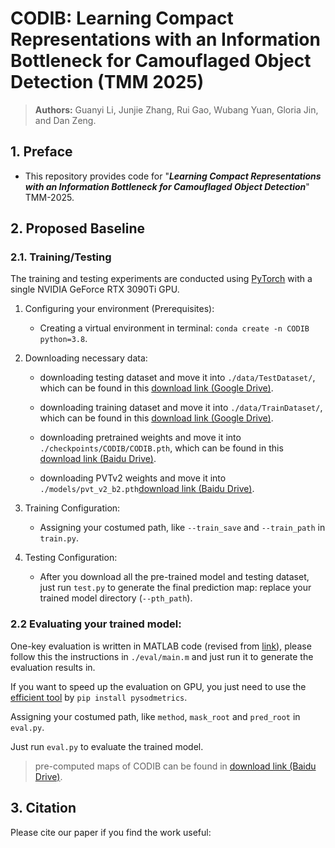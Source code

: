 # CODIB: Learning Compact Representations with an Information Bottleneck for Camouflaged Object Detection (TMM 2025)


> **Authors:** 
> Guanyi Li,
> Junjie Zhang,
> Rui Gao,
> Wubang Yuan,
> Gloria Jin, 
> and Dan Zeng.

## 1. Preface

- This repository provides code for "_**Learning Compact Representations with an Information Bottleneck for Camouflaged Object Detection**_" TMM-2025.

## 2. Proposed Baseline

### 2.1. Training/Testing

The training and testing experiments are conducted using [PyTorch](https://github.com/pytorch/pytorch) with 
a single NVIDIA GeForce RTX 3090Ti GPU.

1. Configuring your environment (Prerequisites):
    
    + Creating a virtual environment in terminal: `conda create -n CODIB python=3.8`.
    

1. Downloading necessary data:

    + downloading testing dataset and move it into `./data/TestDataset/`, 
    which can be found in this [download link (Google Drive)](https://drive.google.com/file/d/1SLRB5Wg1Hdy7CQ74s3mTQ3ChhjFRSFdZ/view?usp=sharing).
    
    + downloading training dataset and move it into `./data/TrainDataset/`, 
    which can be found in this [download link (Google Drive)](https://drive.google.com/file/d/1Kifp7I0n9dlWKXXNIbN7kgyokoRY4Yz7/view?usp=sharing).
    
    + downloading pretrained weights and move it into `./checkpoints/CODIB/CODIB.pth`, 
    which can be found in this [download link (Baidu Drive)](https://pan.baidu.com/s/1tVno4D_aQnKKTRpuoMiHwQ?pwd=fzfx).
    
    + downloading PVTv2 weights and move it into `./models/pvt_v2_b2.pth`[download link (Baidu Drive)](https://pan.baidu.com/s/1aoabxPFaR2h4BMZSoXESuQ?pwd=2zs4).
   
1. Training Configuration:

    + Assigning your costumed path, like `--train_save` and `--train_path` in `train.py`.

1. Testing Configuration:

    + After you download all the pre-trained model and testing dataset, just run `test.py` to generate the final prediction map: 
    replace your trained model directory (`--pth_path`).

### 2.2 Evaluating your trained model:

One-key evaluation is written in MATLAB code (revised from [link](https://github.com/DengPingFan/CODToolbox)), 
please follow this the instructions in `./eval/main.m` and just run it to generate the evaluation results in.

If you want to speed up the evaluation on GPU, you just need to use the [efficient tool](https://github.com/lartpang/PySODMetrics) by `pip install pysodmetrics`.

Assigning your costumed path, like `method`, `mask_root` and `pred_root` in `eval.py`.

Just run `eval.py` to evaluate the trained model.

> pre-computed maps of CODIB can be found in [download link (Baidu Drive)](https://pan.baidu.com/s/128rakZjOai1JmH1fgE5eiQ?pwd=siyg).


## 3. Citation

Please cite our paper if you find the work useful: 


